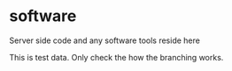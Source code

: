 # software
Server side code and any software tools reside here

This is test data. 
Only check the how the branching works.

